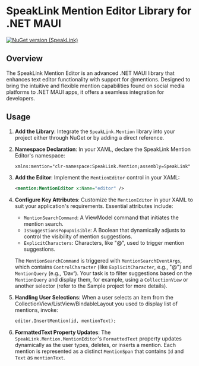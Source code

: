 # SpeakLink Mention Editor Library for .NET MAUI
[![NuGet version (SpeakLink)](https://img.shields.io/nuget/v/SpeakLink.svg?style=flat-square)](https://www.nuget.org/packages/SpeakLink/)
## Overview
The SpeakLink Mention Editor is an advanced .NET MAUI library that enhances text editor functionality with support for @mentions. Designed to bring the intuitive and flexible mention capabilities found on social media platforms to .NET MAUI apps, it offers a seamless integration for developers.

## Usage
1. **Add the Library**: Integrate the `SpeakLink.Mention` library into your project either through NuGet or by adding a direct reference.
2. **Namespace Declaration**: In your XAML, declare the SpeakLink Mention Editor's namespace:
   ```xml
   xmlns:mention="clr-namespace:SpeakLink.Mention;assembly=SpeakLink"
   ```
3. **Add the Editor**: Implement the `MentionEditor` control in your XAML:
   ```xml
   <mention:MentionEditor x:Name="editor" />
   ```
4. **Configure Key Attributes**: Customize the `MentionEditor` in your XAML to suit your application's requirements. Essential attributes include:
   - `MentionSearchCommand`: A ViewModel command that initiates the mention search.
   - `IsSuggestionsPopupVisible`: A Boolean that dynamically adjusts to control the visibility of mention suggestions.
   - `ExplicitCharacters`: Characters, like "@", used to trigger mention suggestions.

   The `MentionSearchCommand` is triggered with `MentionSearchEventArgs`, which contains `ControlCharacter` (like `ExplicitCharacter`, e.g., "@") and `MentionQuery` (e.g., 'Dav'). Your task is to filter suggestions based on the `MentionQuery` and display them, for example, using a `CollectionView` or another selector (refer to the Sample project for more details).

5. **Handling User Selections**: When a user selects an item from the CollectionView/ListView/BindableLayout you used to display list of mentions, invoke:
   ```xml
   editor.InsertMention(id, mentionText);
   ```
6. **FormattedText Property Updates**: The `SpeakLink.Mention.MentionEditor`'s `FormattedText` property updates dynamically as the user types, deletes, or inserts a mention. Each mention is represented as a distinct `MentionSpan` that contains `Id` and `Text` as `mentionText`.
